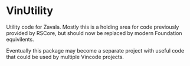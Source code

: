 # VinUtility
Utility code for Zavala. Mostly this is a holding area for code previously provided
by RSCore, but should now be replaced by modern Foundation equivilents.

Eventually this package may become a separate project with useful code that could be
used by multiple Vincode projects.
